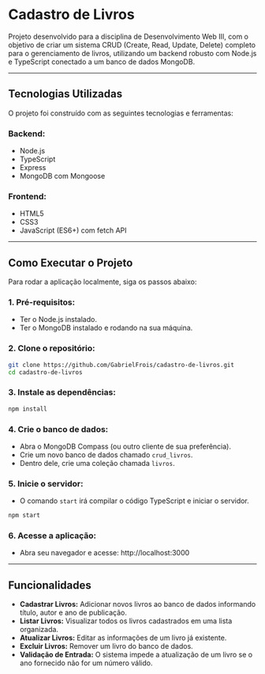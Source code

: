# Cadastro de Livros
Projeto desenvolvido para a disciplina de Desenvolvimento Web III, com o objetivo de criar um sistema CRUD (Create, Read, Update, Delete) completo para o gerenciamento de livros, utilizando um backend robusto com Node.js e TypeScript conectado a um banco de dados MongoDB.

---

## Tecnologias Utilizadas
O projeto foi construído com as seguintes tecnologias e ferramentas:

### Backend:
- Node.js
- TypeScript
- Express
- MongoDB com Mongoose

### Frontend:
- HTML5
- CSS3
- JavaScript (ES6+) com fetch API

---

## Como Executar o Projeto
Para rodar a aplicação localmente, siga os passos abaixo:

### 1. Pré-requisitos:
- Ter o Node.js instalado.
- Ter o MongoDB instalado e rodando na sua máquina.

### 2. Clone o repositório:
```bash
git clone https://github.com/GabrielFrois/cadastro-de-livros.git
cd cadastro-de-livros
```

### 3. Instale as dependências:
```bash
npm install
```

### 4. Crie o banco de dados:
- Abra o MongoDB Compass (ou outro cliente de sua preferência).
- Crie um novo banco de dados chamado `crud_livros`.
- Dentro dele, crie uma coleção chamada `livros`.

### 5. Inicie o servidor:
- O comando `start` irá compilar o código TypeScript e iniciar o servidor.
```bash
npm start
```

### 6. Acesse a aplicação:
- Abra seu navegador e acesse: http://localhost:3000

---

## Funcionalidades
- **Cadastrar Livros:** Adicionar novos livros ao banco de dados informando título, autor e ano de publicação.
- **Listar Livros:** Visualizar todos os livros cadastrados em uma lista organizada.
- **Atualizar Livros:** Editar as informações de um livro já existente.
- **Excluir Livros:** Remover um livro do banco de dados.
- **Validação de Entrada:** O sistema impede a atualização de um livro se o ano fornecido não for um número válido.
